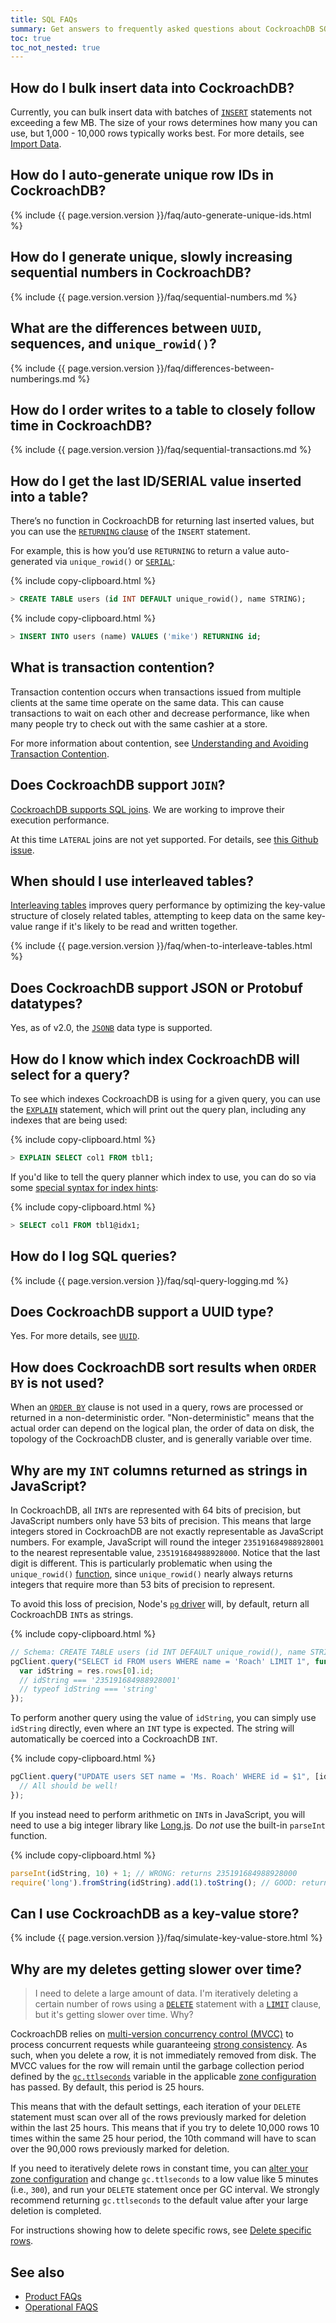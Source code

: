 ```yaml
---
title: SQL FAQs
summary: Get answers to frequently asked questions about CockroachDB SQL.
toc: true
toc_not_nested: true
---
```



## How do I bulk insert data into CockroachDB?

Currently, you can bulk insert data with batches of [`INSERT`](insert.html) statements not exceeding a few MB. The size of your rows determines how many you can use, but 1,000 - 10,000 rows typically works best. For more details, see [Import Data](import-data.html).

## How do I auto-generate unique row IDs in CockroachDB?

{% include {{ page.version.version }}/faq/auto-generate-unique-ids.html %}

## How do I generate unique, slowly increasing sequential numbers in CockroachDB?

{% include {{ page.version.version }}/faq/sequential-numbers.md %}

## What are the differences between `UUID`, sequences, and `unique_rowid()`?

{% include {{ page.version.version }}/faq/differences-between-numberings.md %}

## How do I order writes to a table to closely follow time in CockroachDB?

{% include {{ page.version.version }}/faq/sequential-transactions.md %}

## How do I get the last ID/SERIAL value inserted into a table?

There’s no function in CockroachDB for returning last inserted values, but you can use the [`RETURNING` clause](insert.html#insert-and-return-values) of the `INSERT` statement.

For example, this is how you’d use `RETURNING` to return a value auto-generated via `unique_rowid()` or [`SERIAL`](serial.html):

{% include copy-clipboard.html %}
~~~ sql
> CREATE TABLE users (id INT DEFAULT unique_rowid(), name STRING);
~~~

{% include copy-clipboard.html %}
~~~ sql
> INSERT INTO users (name) VALUES ('mike') RETURNING id;
~~~

## What is transaction contention?

Transaction contention occurs when transactions issued from multiple
clients at the same time operate on the same data.
This can cause transactions to wait on each other and decrease
performance, like when many people try to check out with the same
cashier at a store.

For more information about contention, see [Understanding and Avoiding
Transaction
Contention](performance-best-practices-overview.html#understanding-and-avoiding-transaction-contention).

## Does CockroachDB support `JOIN`?

[CockroachDB supports SQL joins](joins.html).  We are working to improve their execution performance.

At this time `LATERAL` joins are not yet supported.  For details, see [this Github issue](https://github.com/cockroachdb/cockroach/issues/24560).

## When should I use interleaved tables?

[Interleaving tables](interleave-in-parent.html) improves query performance by optimizing the key-value structure of closely related tables, attempting to keep data on the same key-value range if it's likely to be read and written together.

{% include {{ page.version.version }}/faq/when-to-interleave-tables.html %}

## Does CockroachDB support JSON or Protobuf datatypes?

Yes, as of v2.0, the [`JSONB`](jsonb.html) data type is supported.

## How do I know which index CockroachDB will select for a query?

To see which indexes CockroachDB is using for a given query, you can use the [`EXPLAIN`](explain.html) statement, which will print out the query plan, including any indexes that are being used:

{% include copy-clipboard.html %}
~~~ sql
> EXPLAIN SELECT col1 FROM tbl1;
~~~

If you'd like to tell the query planner which index to use, you can do so via some [special syntax for index hints](table-expressions.html#force-index-selection):

{% include copy-clipboard.html %}
~~~ sql
> SELECT col1 FROM tbl1@idx1;
~~~

## How do I log SQL queries?

{% include {{ page.version.version }}/faq/sql-query-logging.md %}

## Does CockroachDB support a UUID type?

Yes. For more details, see [`UUID`](uuid.html).

## How does CockroachDB sort results when `ORDER BY` is not used?

When an [`ORDER BY`](query-order.html) clause is not used in a query, rows are processed or returned in a
non-deterministic order. "Non-deterministic" means that the actual order
can depend on the logical plan, the order of data on disk, the topology
of the CockroachDB cluster, and is generally variable over time.

## Why are my `INT` columns returned as strings in JavaScript?

In CockroachDB, all `INT`s are represented with 64 bits of precision, but JavaScript numbers only have 53 bits of precision. This means that large integers stored in CockroachDB are not exactly representable as JavaScript numbers. For example, JavaScript will round the integer `235191684988928001` to the nearest representable value, `235191684988928000`. Notice that the last digit is different. This is particularly problematic when using the `unique_rowid()` [function](functions-and-operators.html), since `unique_rowid()` nearly always returns integers that require more than 53 bits of precision to represent.

To avoid this loss of precision, Node's [`pg` driver](https://github.com/brianc/node-postgres) will, by default, return all CockroachDB `INT`s as strings.

{% include copy-clipboard.html %}
~~~ javascript
// Schema: CREATE TABLE users (id INT DEFAULT unique_rowid(), name STRING);
pgClient.query("SELECT id FROM users WHERE name = 'Roach' LIMIT 1", function(err, res) {
  var idString = res.rows[0].id;
  // idString === '235191684988928001'
  // typeof idString === 'string'
});
~~~

To perform another query using the value of `idString`, you can simply use `idString` directly, even where an `INT` type is expected. The string will automatically be coerced into a CockroachDB `INT`.

{% include copy-clipboard.html %}
~~~ javascript
pgClient.query("UPDATE users SET name = 'Ms. Roach' WHERE id = $1", [idString], function(err, res) {
  // All should be well!
});
~~~

If you instead need to perform arithmetic on `INT`s in JavaScript, you will need to use a big integer library like [Long.js](https://www.npmjs.com/package/long). Do _not_ use the built-in `parseInt` function.

{% include copy-clipboard.html %}
~~~ javascript
parseInt(idString, 10) + 1; // WRONG: returns 235191684988928000
require('long').fromString(idString).add(1).toString(); // GOOD: returns '235191684988928002'
~~~

## Can I use CockroachDB as a key-value store?

{% include {{ page.version.version }}/faq/simulate-key-value-store.html %}

## Why are my deletes getting slower over time?

> I need to delete a large amount of data. I'm iteratively deleting a certain number of rows using a [`DELETE`](delete.html) statement with a [`LIMIT`](limit-offset.html) clause, but it's getting slower over time. Why?

CockroachDB relies on [multi-version concurrency control (MVCC)](architecture/storage-layer.html#mvcc) to process concurrent requests while guaranteeing [strong consistency](strong-consistency.html). As such, when you delete a row, it is not immediately removed from disk. The MVCC values for the row will remain until the garbage collection period defined by the [`gc.ttlseconds`](configure-replication-zones.html#gc-ttlseconds) variable in the applicable [zone configuration](show-zone-configurations.html) has passed.  By default, this period is 25 hours.

This means that with the default settings, each iteration of your `DELETE` statement must scan over all of the rows previously marked for deletion within the last 25 hours. This means that if you try to delete 10,000 rows 10 times within the same 25 hour period, the 10th command will have to scan over the 90,000 rows previously marked for deletion.

If you need to iteratively delete rows in constant time, you can [alter your zone configuration](configure-replication-zones.html#overview) and change `gc.ttlseconds` to a low value like 5 minutes (i.e., `300`), and run your `DELETE` statement once per GC interval. We strongly recommend returning `gc.ttlseconds` to the default value after your large deletion is completed.

For instructions showing how to delete specific rows, see [Delete specific rows](delete.html#delete-specific-rows).

## See also

- [Product FAQs](frequently-asked-questions.html)
- [Operational FAQS](operational-faqs.html)
